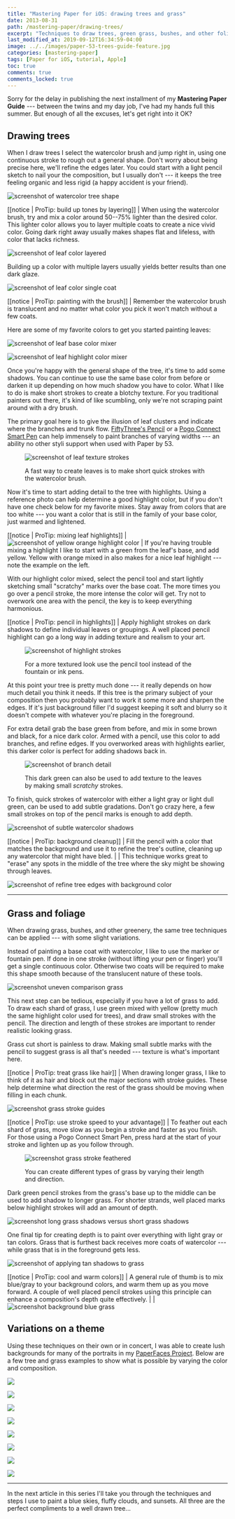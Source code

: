 ```yaml
---
title: "Mastering Paper for iOS: drawing trees and grass"
date: 2013-08-31
path: /mastering-paper/drawing-trees/
excerpt: "Techniques to draw trees, green grass, bushes, and other foliage using the iPad app Paper for iOS."
last_modified_at: 2019-09-12T16:34:59-04:00
image: ../../images/paper-53-trees-guide-feature.jpg
categories: [mastering-paper]
tags: [Paper for iOS, tutorial, Apple]
toc: true
comments: true
comments_locked: true
---
```


Sorry for the delay in publishing the next installment of my **Mastering Paper Guide** --- between the twins and my day job, I've had my hands full this summer. But enough of all the excuses, let's get right into it OK?

## Drawing trees

When I draw trees I select the watercolor brush and jump right in, using one continuous stroke to rough out a general shape. Don't worry about being precise here, we'll refine the edges later. You could start with a light pencil sketch to nail your the composition, but I usually don't --- it keeps the tree feeling organic and less rigid (a happy accident is your friend).

![screenshot of watercolor tree shape](../../images/paper-53-outline-trees-watercolor.jpg)

[[notice | ProTip: build up tones by layering]]
| When using the watercolor brush, try and mix a color around 50--75% lighter than the desired color. This lighter color allows you to layer multiple coats to create a nice vivid color. Going dark right away usually makes shapes flat and lifeless, with color that lacks richness.

![screenshot of leaf color layered](../../images/paper-53-tree-green-layered.jpg)

Building up a color with multiple layers usually yields better results than one dark glaze.

![screenshot of leaf color single coat](../../images/paper-53-tree-green-one-layer.jpg)

[[notice | ProTip: painting with the brush]]
| Remember the watercolor brush is translucent and no matter what color you pick it won't match without a few coats.

Here are some of my favorite colors to get you started painting leaves:

![screenshot of leaf base color mixer](../../images/paper-53-leaf-mixed-green.jpg)

![screenshot of leaf highlight color mixer](../../images/paper-53-leaf-mixed-highlight.jpg)

Once you're happy with the general shape of the tree, it's time to add some shadows. You can continue to use the same base color from before or darken it up depending on how much shadow you have to color. What I like to do is make short strokes to create a blotchy texture. For you traditional painters out there, it's kind of like scumbling, only we're not scraping paint around with a dry brush.

The primary goal here is to give the illusion of leaf clusters and indicate where the branches and trunk flow. [FiftyThree's Pencil](/mastering-paper/pencil-53-review/) or a [Pogo Connect Smart Pen](/mastering-paper/pogo-connect-smart-pen/) can help immensely to paint branches of varying widths --- an ability no other styli support when used with Paper by 53.

<figure>
  <img alt="screenshot of leaf texture strokes" src="../../images/paper-53-tree-texture-strokes.jpg">
  <figcaption><p>A fast way to create leaves is to make short quick strokes with the watercolor brush.</p></figcaption>
</figure>

Now it's time to start adding detail to the tree with highlights. Using a reference photo can help determine a good highlight color, but if you don't have one check below for my favorite mixes. Stay away from colors that are too white --- you want a color that is still in the family of your base color, just warmed and lightened.

[[notice | ProTip: mixing leaf highlights]]
| ![screenshot of yellow orange highlight color](../../images/paper-53-leaf-highlight-swatch.png)
| If you're having trouble mixing a highlight I like to start with a green from the leaf's base, and add yellow. Yellow with orange mixed in also makes for a nice leaf highlight --- note the example on the left.

With our highlight color mixed, select the pencil tool and start lightly sketching small "scratchy" marks over the base coat. The more times you go over a pencil stroke, the more intense the color will get. Try not to overwork one area with the pencil, the key is to keep everything harmonious.

[[notice | ProTip: pencil in highlights]]
| Apply highlight strokes on dark shadows to define individual leaves or groupings. A well placed pencil highlight can go a long way in adding texture and realism to your art.

<figure>
  <img alt="screenshot of highlight strokes" src="../../images/paper-53-leaf-highlight-strokes.jpg">
  <figcaption><p>For a more textured look use the pencil tool instead of the fountain or ink pens.</p></figcaption>
</figure>

At this point your tree is pretty much done --- it really depends on how much detail you think it needs. If this tree is the primary subject of your composition then you probably want to work it some more and sharpen the edges. If it's just background filler I'd suggest keeping it soft and blurry so it doesn't compete with whatever you're placing in the foreground.

For extra detail grab the base green from before, and mix in some brown and black, for a nice dark color. Armed with a pencil, use this color to add branches, and refine edges. If you overworked areas with highlights earlier, this darker color is perfect for adding shadows back in.

<figure>
  <img alt="screenshot of branch detail" src="../../images/paper-53-tree-branch-detail.jpg">
  <figcaption><p>This dark green can also be used to add texture to the leaves by making small <em>scratchy</em> strokes.</p></figcaption>
</figure>

To finish, quick strokes of watercolor with either a light gray or light dull green, can be used to add subtle gradations. Don't go crazy here, a few small strokes on top of the pencil marks is enough to add depth. 

![screenshot of subtle watercolor shadows](../../images/paper-53-dull-green-gradation.jpg)

[[notice | ProTip: background cleanup]]
| Fill the pencil with a color that matches the background and use it to refine the tree's outline, cleaning up any watercolor that might have bled.
|
| This technique works great to "erase" any spots in the middle of the tree where the sky might be showing through leaves.

![screenshot of refine tree edges with background color](../../images/paper-53-refine-tree-edges.jpg)

---

## Grass and foliage

When drawing grass, bushes, and other greenery, the same tree techniques can be applied --- with some slight variations.

Instead of painting a base coat with watercolor, I like to use the marker or fountain pen. If done in one stroke (without lifting your pen or finger) you'll get a single continuous color. Otherwise two coats will be required to make this shape smooth because of the translucent nature of these tools.

![screenshot uneven comparison grass](../../images/paper-53-grass-uneven-even.jpg)

This next step can be tedious, especially if you have a lot of grass to add. To draw each shard of grass, I use green mixed with yellow (pretty much the same highlight color used for trees), and draw small strokes with the pencil. The direction and length of these strokes are important to render realistic looking grass.

Grass cut short is painless to draw. Making small subtle marks with the pencil to suggest grass is all that's needed --- texture is what's important here. 

[[notice | ProTip: treat grass like hair]]
| When drawing longer grass, I like to think of it as hair and block out the major sections with stroke guides. These help determine what direction the rest of the grass should be moving when filling in each chunk.

![screenshot grass stroke guides](../../images/paper-53-grass-short-long-strokes.jpg)

[[notice | ProTip: use stroke speed to your advantage]]
| To feather out each shard of grass, move slow as you begin a stroke and faster as you finish. For those using a Pogo Connect Smart Pen, press hard at the start of your stroke and lighten up as you follow through.

<figure>
  <img alt="screenshot grass stroke feathered" src="../../images/paper-53-long-grass-feathered.jpg">
  <figcaption><p>You can create different types of grass by varying their length and direction.</p></figcaption>
</figure>

Dark green pencil strokes from the grass's base up to the middle can be used to add shadow to longer grass. For shorter strands, well placed marks below highlight strokes will add an amount of depth.

![screenshot long grass shadows versus short grass shadows](../../images/paper-53-long-grass-shadows.jpg)

One final tip for creating depth is to paint over everything with light gray or tan colors. Grass that is furthest back receives more coats of watercolor --- while grass that is in the foreground gets less.

![screenshot of applying tan shadows to grass](../../images/paper-53-grass-tan-shadows.jpg)

[[notice | ProTip: cool and warm colors]]
| A general rule of thumb is to mix blue/gray to your background colors, and warm them up as you move forward. A couple of well placed pencil strokes using this principle can enhance a composition's depth quite effectively.
|
| ![screenshot background blue grass](../../images/paper-53-grass-blue-shadows.jpg)

## Variations on a theme

Using these techniques on their own or in concert, I was able to create lush backgrounds for many of the portraits in my [PaperFaces Project](/paperfaces/). Below are a few tree and grass examples to show what is possible by varying the color and composition.

[![](../../images/paperfaces-isellsoap-twitter.jpg)](/paperfaces/isellsoap-portrait/)

[![](../../images/paperfaces-thatmiddleway-twitter.jpg)](/paperfaces/thatmiddleway-portrait/)

[![](../../images/paperfaces-lmichelleinc-twitter.jpg)](/paperfaces/lmichelleinc-portrait/)

[![](../../images/paperfaces-elektrojunge-twitter.jpg)](/paperfaces/elektrojunge-portrait/)

[![](../../images/paperfaces-jupiter909-twitter.jpg)](/paperfaces/jupiter909-portrait/)

[![](../../images/paperfaces-ryandawidjan-twitter.jpg)](/paperfaces/ryandawidjan-portrait/)

[![](../../images/paperfaces-quimeraimantada-twitter.jpg)](/paperfaces/quimeraimantada-portrait/)

[![](../../images/paperfaces-michael-rose.jpg)](/paperfaces/michael-rose-portrait/)

---

In the next article in this series I'll take you through the techniques and steps I use to paint a blue skies, fluffy clouds, and sunsets. All three are the perfect compliments to a well drawn tree...
